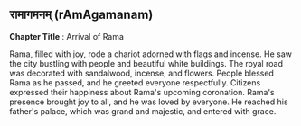 ## रामागमनम् (rAmAgamanam)
**Chapter Title** : Arrival of Rama

Rama, filled with joy, rode a chariot adorned with flags and incense. He saw the city bustling with people and beautiful white buildings. The royal road was decorated with sandalwood, incense, and flowers. People blessed Rama as he passed, and he greeted everyone respectfully. Citizens expressed their happiness about Rama's upcoming coronation. Rama's presence brought joy to all, and he was loved by everyone. He reached his father's palace, which was grand and majestic, and entered with grace.